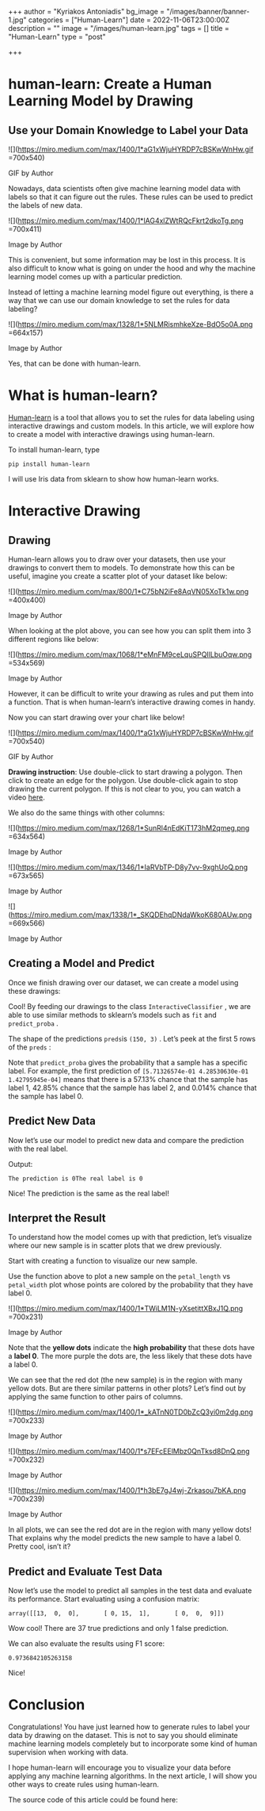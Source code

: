 +++
author = "Kyriakos Antoniadis"
bg_image = "/images/banner/banner-1.jpg"
categories = ["Human-Learn"]
date = 2022-11-06T23:00:00Z
description = ""
image = "/images/human-learn.jpg"
tags = []
title = "Human-Learn"
type = "post"

+++
# human-learn: Create a Human Learning Model by Drawing

## Use your Domain Knowledge to Label your Data

![](https://miro.medium.com/max/1400/1*aG1xWjuHYRDP7cBSKwWnHw.gif =700x540)

GIF by Author

Nowadays, data scientists often give machine learning model data with labels so that it can figure out the rules. These rules can be used to predict the labels of new data.

![](https://miro.medium.com/max/1400/1*lAG4xlZWtRQcFkrt2dkoTg.png =700x411)

Image by Author

This is convenient, but some information may be lost in this process. It is also difficult to know what is going on under the hood and why the machine learning model comes up with a particular prediction.

Instead of letting a machine learning model figure out everything, is there a way that we can use our domain knowledge to set the rules for data labeling?

![](https://miro.medium.com/max/1328/1*5NLMRismhkeXze-BdO5o0A.png =664x157)

Image by Author

Yes, that can be done with human-learn.

# What is human-learn?

[Human-learn](https://github.com/koaning/human-learn/) is a tool that allows you to set the rules for data labeling using interactive drawings and custom models. In this article, we will explore how to create a model with interactive drawings using human-learn.

To install human-learn, type

    pip install human-learn

I will use Iris data from sklearn to show how human-learn works.

# Interactive Drawing

## Drawing

Human-learn allows you to draw over your datasets, then use your drawings to convert them to models. To demonstrate how this can be useful, imagine you create a scatter plot of your dataset like below:

![](https://miro.medium.com/max/800/1*C75bN2iFe8AqVN05XoTk1w.png =400x400)

Image by Author

When looking at the plot above, you can see how you can split them into 3 different regions like below:

![](https://miro.medium.com/max/1068/1*eMnFM9ceLquSPQIlLbuOqw.png =534x569)

Image by Author

However, it can be difficult to write your drawing as rules and put them into a function. That is when human-learn’s interactive drawing comes in handy.

Now you can start drawing over your chart like below!

![](https://miro.medium.com/max/1400/1*aG1xWjuHYRDP7cBSKwWnHw.gif =700x540)

GIF by Author

**Drawing instruction**: Use double-click to start drawing a polygon. Then click to create an edge for the polygon. Use double-click again to stop drawing the current polygon. If this is not clear to you, you can watch a video [here](https://www.loom.com/share/5f622a6c40504f2094f4b472fe2b04d0).

We also do the same things with other columns:

![](https://miro.medium.com/max/1268/1*SunRl4nEdKiT173hM2qmeg.png =634x564)

Image by Author

![](https://miro.medium.com/max/1346/1*IaRVbTP-D8y7vv-9xghUoQ.png =673x565)

Image by Author

![](https://miro.medium.com/max/1338/1*_SKQDEhqDNdaWkoK680AUw.png =669x566)

Image by Author

## Creating a Model and Predict

Once we finish drawing over our dataset, we can create a model using these drawings:

Cool! By feeding our drawings to the class `InteractiveClassifier` , we are able to use similar methods to sklearn’s models such as `fit` and `predict_proba` .

The shape of the predictions `preds`is `(150, 3)` . Let’s peek at the first 5 rows of the `preds` :

Note that `predict_proba` gives the probability that a sample has a specific label. For example, the first prediction of `[5.71326574e-01 4.28530630e-01 1.42795945e-04]` means that there is a 57.13% chance that the sample has label 1, 42.85% chance that the sample has label 2, and 0.014% chance that the sample has label 0.

## Predict New Data

Now let’s use our model to predict new data and compare the prediction with the real label.

Output:

    The prediction is 0The real label is 0

Nice! The prediction is the same as the real label!

## Interpret the Result

To understand how the model comes up with that prediction, let’s visualize where our new sample is in scatter plots that we drew previously.

Start with creating a function to visualize our new sample.

Use the function above to plot a new sample on the `petal_length` vs `petal_width` plot whose points are colored by the probability that they have label 0.

![](https://miro.medium.com/max/1400/1*TWiLM1N-yXsetittXBxJ1Q.png =700x231)

Image by Author

Note that the **yellow dots** indicate the **high probability** that these dots have a **label 0**. The more purple the dots are, the less likely that these dots have a label 0.

We can see that the red dot (the new sample) is in the region with many yellow dots. But are there similar patterns in other plots? Let’s find out by applying the same function to other pairs of columns.

![](https://miro.medium.com/max/1400/1*_kATnN0TD0bZcQ3yi0m2dg.png =700x233)

Image by Author

![](https://miro.medium.com/max/1400/1*s7EFcEElMbz0QnTksd8DnQ.png =700x232)

Image by Author

![](https://miro.medium.com/max/1400/1*h3bE7gJ4wj-Zrkasou7bKA.png =700x239)

Image by Author

In all plots, we can see the red dot are in the region with many yellow dots! That explains why the model predicts the new sample to have a label 0. Pretty cool, isn’t it?

## Predict and Evaluate Test Data

Now let’s use the model to predict all samples in the test data and evaluate its performance. Start evaluating using a confusion matrix:

    array([[13,  0,  0],       [ 0, 15,  1],       [ 0,  0,  9]])

Wow cool! There are 37 true predictions and only 1 false prediction.

We can also evaluate the results using F1 score:

    0.9736842105263158

Nice!

# Conclusion

Congratulations! You have just learned how to generate rules to label your data by drawing on the dataset. This is not to say you should eliminate machine learning models completely but to incorporate some kind of human supervision when working with data.

I hope human-learn will encourage you to visualize your data before applying any machine learning algorithms. In the next article, I will show you other ways to create rules using human-learn.

The source code of this article could be found here: